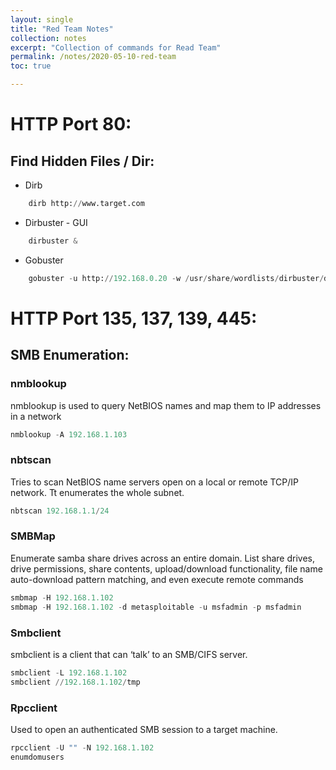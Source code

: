 ```yaml
---
layout: single
title: "Red Team Notes"
collection: notes
excerpt: "Collection of commands for Read Team"
permalink: /notes/2020-05-10-red-team
toc: true

---
```


# HTTP Port 80:

## Find Hidden Files / Dir:
* Dirb
```python
    dirb http://www.target.com
```
* Dirbuster - GUI
```python
    dirbuster &
```
* Gobuster
```python
    gobuster -u http://192.168.0.20 -w /usr/share/wordlists/dirbuster/directory-list-2.3-medium.txt 
```
# HTTP Port 135, 137, 139, 445:

## SMB Enumeration:
### nmblookup
nmblookup is used to query NetBIOS names and map them to IP addresses in a network
```python
nmblookup -A 192.168.1.103
``` 
### nbtscan
Tries to scan NetBIOS name servers open on a local or remote TCP/IP network. Tt enumerates the whole subnet.
```python
nbtscan 192.168.1.1/24
``` 
### SMBMap
Enumerate samba share drives across an entire domain. List share drives, drive permissions, share contents, upload/download functionality, file name auto-download pattern matching, and even execute remote commands
```python
smbmap -H 192.168.1.102
smbmap -H 192.168.1.102 -d metasploitable -u msfadmin -p msfadmin
``` 
### Smbclient
smbclient is a client that can ‘talk’ to an SMB/CIFS server.
```python
smbclient -L 192.168.1.102
smbclient //192.168.1.102/tmp
``` 
### Rpcclient
Used to open an authenticated SMB session to a target machine.
```python
rpcclient -U "" -N 192.168.1.102
enumdomusers
```